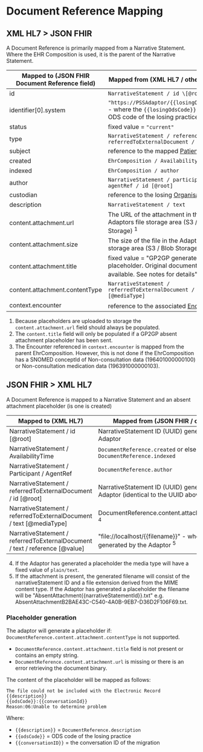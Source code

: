 # Document Reference Mapping

## XML HL7 > JSON FHIR

A Document Reference is primarily mapped from a Narrative Statement. Where the EHR Composition is used, it is the parent of the Narrative Statement.

| Mapped to (JSON FHIR Document Reference field) | Mapped from (XML HL7 / other source)                                                                             |
|------------------------------------------------|------------------------------------------------------------------------------------------------------------------|
| id                                             | `NarrativeStatement / id \[@root]`                                                                               |
| identifier\[0].system                          | `"https://PSSAdaptor/{{losingOdsCode}}"` - where the `{{losingOdsCode}}` is the ODS code of the losing practice  |
| status                                         | fixed value = `"current"`                                                                                        |
| type                                           | `NarrativeStatement / reference / referredToExternalDocument / code`                                             |
| subject                                        | reference to the mapped [Patient](../patient/README.md)                                                          |
| created                                        | `EhrComposition / AvailabilityTime`                                                                              |
| indexed                                        | `EhrComposition / author`                                                                                        |
| author                                         | `NarrativeStatement / participant / agentRef / id [@root]`                                                       |
| custodian                                      | reference to the losing [Organisation](../organisations/README.md)                                               |
| description                                    | `NarrativeStatement / text`                                                                                      |
| content.attachment.url                         | The URL of the attachment in the Adaptors file storage area (S3 / Blob Storage) <sup>1</sup>                     |
| content.attachment.size                        | The size of the file in the Adaptors file storage area (S3 / Blob Storage)                                       |
| content.attachment.title                       | fixed value = "GP2GP generated placeholder. Original document not available. See notes for details" <sup>2</sup> |
| content.attachment.contentType                 | `NarrativeStatement / referredToExternalDocument / text [@mediaType]`                                            |                                                                                                                    |
| context.encounter                              | reference to the associated [Encounter](../encounters/README.md) <sup>3</sup>                                    |                                                                                                                    |

1. Because placeholders are uploaded to storage the `content.attachment.url` field should always be populated.
2. The `content.title` field will only be populated if a GP2GP absent attachment placeholder has been sent.  
3. The Encounter referenced in `context.encounter` is mapped from the parent EhrComposition. However, this is not done if the EhrComposition has a SNOMED conceptId of Non-consultation data (196401000000100) or Non-consultation medication data (196391000000103).

## JSON FHIR > XML HL7

A Document Reference is mapped to a Narrative Statement and an absent attachment placeholder (is one is created)

| Mapped to (XML HL7)                                                          | Mapped from (JSON FHIR / other source )                                                         |
|------------------------------------------------------------------------------|-------------------------------------------------------------------------------------------------|
| NarrativeStatement / id \[@root]                                             | NarrativeStatement ID (UUID) generated by the Adaptor                                           |
| NarrativeStatement / AvailabilityTime                                        | `DocumentReference.created` or else `DocumentReference.indexed`                                 |
| NarrativeStatement / Participant / AgentRef                                  | `DocumentReference.author`                                                                      |
| NarrativeStatement / referredToExternalDocument / id \[@root]                | NarrativeStatement ID (UUID) generated by the Adaptor (identical to the UUID above)             |
| NarrativeStatement / referredToExternalDocument / text \[@mediaType]         | DocumentReference.content.attachment.contentType <sup>4</sup>                                   |
| NarrativeStatement / referredToExternalDocument / text / reference \[@value] | "file://localhost/{{filename}}" - where `{{filename}}` is generated by the Adaptor <sup>5</sup> |


4. If the Adaptor has generated a placeholder the media type will have a fixed value of `plain/text`. 
5. If the attachment is present, the generated filename will consist of the narrativeStatement ID and a file extension derived from the MIME content type. If the Adaptor has generated a placeholder the 
filename will be "AbsentAttachment{{narrativeStatementId}}.txt" e.g. AbsentAttachmentB2BAE43C-C540-4A0B-9EB7-D36D2F106F69.txt.

### Placeholder generation

The adaptor will generate a placeholder if:
`DocumentReference.content.attachment.contentType` is not supported.
* `DocumentReference.content.attachment.title` field is not present or contains an empty string.
* `DocumentReference.content.attachment.url` is missing or there is an error retrieving the document binary. 

The content of the placeholder will be mapped as follows:

```
The file could not be included with the Electronic Record
{{description}}
{{odsCode}}:{{conversationId}}
Reason:06:Unable to determine problem
```

Where:

- `{{description}}` = `DocumentReference.description`
- `{{odsCode}}` = ODS code of the losing practice
- `{{conversationID}}` = the conversation ID of the migration
